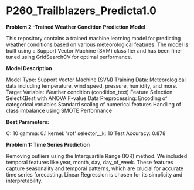 # P260_Trailblazers_Predicta1.0
**Problem 2 -Trained Weather Condition Prediction Model**

This repository contains a trained machine learning model for predicting weather conditions based on various meteorological features. The model is built using a Support Vector Machine (SVM) classifier and has been fine-tuned using GridSearchCV for optimal performance.

**Model Description**

Model Type: Support Vector Machine (SVM)
Training Data: Meteorological data including temperature, wind speed, pressure, humidity, and more.
Target Variable: Weather condition (condition_text)
Feature Selection: SelectKBest with ANOVA F-value
Data Preprocessing:
Encoding of categorical variables
Standard scaling of numerical features
Handling of class imbalance using SMOTE
Performance

**Best Parameters:**

C: 10
gamma: 0.1
kernel: 'rbf'
selector__k: 10
Test Accuracy: 0.878 

**Problem 1: Time Series Prediction**

Removing outliers using the Interquartile Range (IQR) method. We included temporal features like year, month, day, day_of_week. These features capture seasonality and temporal patterns, which are crucial for accurate time series forecasting. Linear Regression is chosen for its simplicity and interpretability. 
